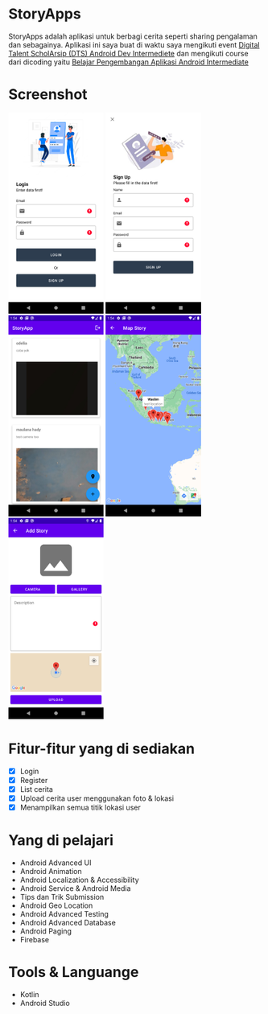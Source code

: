 # StoryApps
StoryApps adalah aplikasi untuk berbagi cerita seperti sharing pengalaman dan sebagainya. Aplikasi ini saya buat di waktu saya mengikuti event <a href="https://digitalent.kominfo.go.id/detail/pelatihan/3323?akademiId=152">Digital Talent ScholArsip (DTS) Android Dev Intermediete</a>
dan mengikuti course dari dicoding yaitu <a href="https://www.dicoding.com/academies/352">Belajar Pengembangan Aplikasi Android Intermediate</a> 

# Screenshot
<p float="left">
<img src="assets/Screenshot_20221115_135242.png" height="400px"/>
<img src="assets/Screenshot_20221115_135335.png" height="400px"/>
<img src="assets/Screenshot_20221115_135432.png" height="400px"/>
<img src="assets/Screenshot_20221115_135448.png" height="400px"/>
<img src="assets/Screenshot_20221115_135500.png" height="400px"/>

</p>

# Fitur-fitur yang di sediakan
- [X] Login
- [X] Register
- [X] List cerita
- [X] Upload cerita user menggunakan foto & lokasi
- [X] Menampilkan semua titik lokasi user

# Yang di pelajari 
- Android Advanced UI
- Android Animation
- Android Localization & Accessibility
- Android Service & Android Media
- Tips dan Trik Submission
- Android Geo Location
- Android Advanced Testing
- Android Advanced Database
- Android Paging
- Firebase

# Tools & Languange
- Kotlin
- Android Studio
